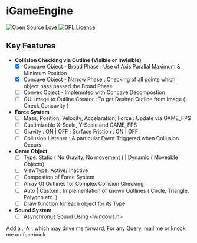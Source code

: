 # iGameEngine  
[![Open Source Love](https://badges.frapsoft.com/os/v2/open-source.svg?v=103)](https://github.com/ellerbrock/open-source-badges/) [![GPL Licence](https://badges.frapsoft.com/os/gpl/gpl.svg?v=103)](https://opensource.org/licenses/GPL-3.0/)

## Key Features
- __Collision Checking via Outline (Visible or Invisible)__
  - [x] Concave Object - Broad Phase : Use of Axis Parallal Maximum & Minimum Position
  - [x] Concave Object - Narrow Phase : Checking of all points which object hass passed the Broad Phase
  - [ ] Convex Object - Implemnted with Concave Decompostion
  - [ ] GUI Image to Outline Creator : To get Desired Outline from Image ( Check Concavity )
- __Force System__
  - [ ] Mass, Position, Velocity, Accelaration, Force : Update via GAME_FPS
  - [ ] Custimizable X-Scale, Y-Scale and GAME_FPS
  - [ ] Gravity : ON | OFF ; Surface Friction : ON | OFF
  - [ ] Collusion Listener : A particular Event Triggered when Collusion Occurs
- __Game Object__
  - [ ] Type: Static ( No Gravity, No movement ) | Dynamic ( Moveable Objects)
  - [ ] ViewType: Active/ Inactive
  - [ ] Compostion of Force System
  - [ ] Array Of Outlines for Complex Collision Checking
  - [ ] Auto | Custom : Implementation of known Outlines ( Circle, Triangle, Polygon etc. )
  - [ ] Draw function for each object for its Type
- __Sound System__
  - [ ] Asynchronus Sound Using <windows.h> 
  
Add a : __☆__ : which may drive me forward, For any Query, [mail](mailto:sabit.jehadul.karim@gmail.com) me or [knock](https://www.facebook.com/MdJehadulKarim) me on facebook.
